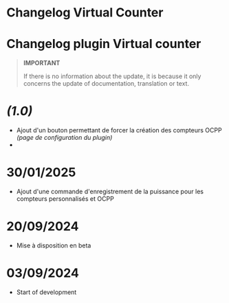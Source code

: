 # Changelog Virtual Counter

# Changelog plugin Virtual counter

>**IMPORTANT**
>
>If there is no information about the update, it is because it only concerns the update of documentation, translation or text.

#  ***(1.0)***

- Ajout d'un bouton permettant de forcer la création des compteurs OCPP *(page de configuration du plugin)*
- 

# 30/01/2025

- Ajout d'une commande d'enregistrement de la puissance pour les compteurs personnalisés et OCPP

# 20/09/2024

- Mise à disposition en beta

# 03/09/2024

- Start of development
